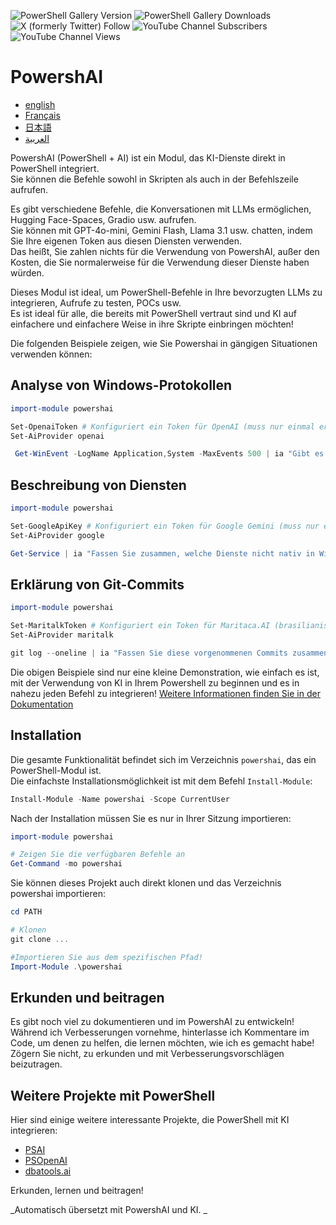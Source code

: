 ﻿![PowerShell Gallery Version](https://img.shields.io/powershellgallery/v/powershai)
![PowerShell Gallery Downloads](https://img.shields.io/powershellgallery/dt/powershai)
![X (formerly Twitter) Follow](https://img.shields.io/twitter/follow/iatalking)
![YouTube Channel Subscribers](https://img.shields.io/youtube/channel/subscribers/UCtNVhWslzx_yjbIX8JIYang)
![YouTube Channel Views](https://img.shields.io/youtube/channel/views/UCtNVhWslzx_yjbIX8JIYang)


# PowershAI

* [english](docs/en-US/START-README.md)
* [Français](docs/fr-FR/START-README.md)
* [日本語](docs/ja-JP/START-README.md)
* [العربية](docs/sa-SA/START-README.md)

PowershAI (PowerShell + AI) ist ein Modul, das KI-Dienste direkt in PowerShell integriert.  
Sie können die Befehle sowohl in Skripten als auch in der Befehlszeile aufrufen.  

Es gibt verschiedene Befehle, die Konversationen mit LLMs ermöglichen, Hugging Face-Spaces, Gradio usw. aufrufen.  
Sie können mit GPT-4o-mini, Gemini Flash, Llama 3.1 usw. chatten, indem Sie Ihre eigenen Token aus diesen Diensten verwenden.  
Das heißt, Sie zahlen nichts für die Verwendung von PowershAI, außer den Kosten, die Sie normalerweise für die Verwendung dieser Dienste haben würden.  

Dieses Modul ist ideal, um PowerShell-Befehle in Ihre bevorzugten LLMs zu integrieren, Aufrufe zu testen, POCs usw.  
Es ist ideal für alle, die bereits mit PowerShell vertraut sind und KI auf einfachere und einfachere Weise in ihre Skripte einbringen möchten!

Die folgenden Beispiele zeigen, wie Sie Powershai in gängigen Situationen verwenden können:

## Analyse von Windows-Protokollen 
```powershell 
import-module powershai 

Set-OpenaiToken # Konfiguriert ein Token für OpenAI (muss nur einmal erfolgen)
Set-AiProvider openai 

 Get-WinEvent -LogName Application,System -MaxEvents 500 | ia "Gibt es ein wichtiges Ereignis?"
```

## Beschreibung von Diensten 
```powershell 
import-module powershai 

Set-GoogleApiKey # Konfiguriert ein Token für Google Gemini (muss nur einmal erfolgen)
Set-AiProvider google

Get-Service | ia "Fassen Sie zusammen, welche Dienste nicht nativ in Windows enthalten sind und ein Risiko darstellen könnten"
```

## Erklärung von Git-Commits 
```powershell 
import-module powershai 

Set-MaritalkToken # Konfiguriert ein Token für Maritaca.AI (brasilianisches LLM)
Set-AiProvider maritalk

git log --oneline | ia "Fassen Sie diese vorgenommenen Commits zusammen"
```


Die obigen Beispiele sind nur eine kleine Demonstration, wie einfach es ist, mit der Verwendung von KI in Ihrem Powershell zu beginnen und es in nahezu jeden Befehl zu integrieren!
[Weitere Informationen finden Sie in der Dokumentation](docs/pt-BR)

## Installation

Die gesamte Funktionalität befindet sich im Verzeichnis `powershai`, das ein PowerShell-Modul ist.  
Die einfachste Installationsmöglichkeit ist mit dem Befehl `Install-Module`:

```powershell
Install-Module -Name powershai -Scope CurrentUser
```

Nach der Installation müssen Sie es nur in Ihrer Sitzung importieren:

```powershell
import-module powershai

# Zeigen Sie die verfügbaren Befehle an
Get-Command -mo powershai
```

Sie können dieses Projekt auch direkt klonen und das Verzeichnis powershai importieren:

```powershell
cd PATH

# Klonen
git clone ...

#Importieren Sie aus dem spezifischen Pfad!
Import-Module .\powershai
```

## Erkunden und beitragen

Es gibt noch viel zu dokumentieren und im PowershAI zu entwickeln!  
Während ich Verbesserungen vornehme, hinterlasse ich Kommentare im Code, um denen zu helfen, die lernen möchten, wie ich es gemacht habe!  
Zögern Sie nicht, zu erkunden und mit Verbesserungsvorschlägen beizutragen.

## Weitere Projekte mit PowerShell

Hier sind einige weitere interessante Projekte, die PowerShell mit KI integrieren:

- [PSAI](https://github.com/dfinke/PSAI)
- [PSOpenAI](https://github.com/mkht/PSOpenAI)
- [dbatools.ai](https://github.com/potatoqualitee/dbatools.ai)

Erkunden, lernen und beitragen!




<!--PowershaiAiDocBlockStart-->
_Automatisch übersetzt mit PowershAI und KI. 
_
<!--PowershaiAiDocBlockEnd-->
